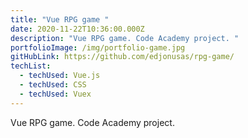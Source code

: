 ```yaml
---
title: "Vue RPG game "
date: 2020-11-22T10:36:00.000Z
description: "Vue RPG game. Code Academy project. "
portfolioImage: /img/portfolio-game.jpg
gitHubLink: https://github.com/edjonusas/rpg-game/
techList:
  - techUsed: Vue.js
  - techUsed: CSS
  - techUsed: Vuex
---
```

Vue RPG game. Code Academy project. 